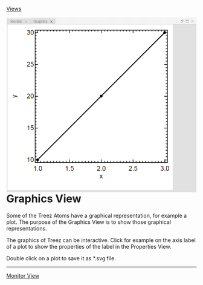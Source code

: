 [Views](../views.md)

<img align="right" width="650" src="../images/graphics_view.png">

#	Graphics View

Some of the Treez Atoms have a graphical representation, for example a plot. The purpose of the Graphics View is to show those graphical representations. 

The graphics of Treez can be interactive. Click for example on the axis label of a plot to show the properties of the label in the Properties View. 

Double click on a plot to save it as *.svg file. 

----
[Monitor View](./monitorView.md)
